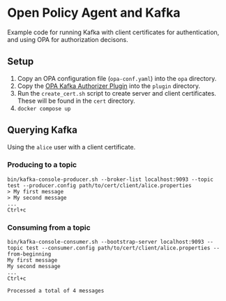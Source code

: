 # Open Policy Agent and Kafka

Example code for running Kafka with client certificates for authentication, and using OPA for authorization decisons.

## Setup

1. Copy an OPA configuration file (`opa-conf.yaml`) into the `opa` directory.
2. Copy the [OPA Kafka Authorizer Plugin](https://github.com/anderseknert/opa-kafka-plugin) into the `plugin` directory.
3. Run the `create_cert.sh` script to create server and client certificates. These will be found in the `cert` directory.
4. `docker compose up`

## Querying Kafka

Using the `alice` user with a client certificate.

### Producing to a topic

```shell
bin/kafka-console-producer.sh --broker-list localhost:9093 --topic test --producer.config path/to/cert/client/alice.properties
> My first message
> My second message
...
Ctrl+c
```

### Consuming from a topic

```shell
bin/kafka-console-consumer.sh --bootstrap-server localhost:9093 --topic test --consumer.config path/to/cert/client/alice.properties --from-beginning
My first message
My second message
...
Ctrl+c

Processed a total of 4 messages
```